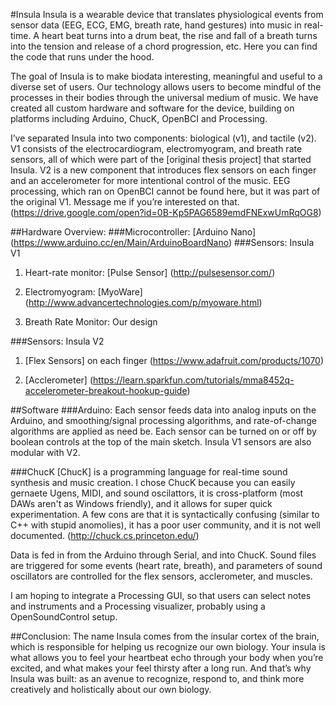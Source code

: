 #Insula 
Insula is a wearable device that translates physiological events from sensor data (EEG, ECG, EMG, breath rate, hand gestures) into music in real-time. A heart beat turns into a drum beat, the rise and fall of a breath turns into the tension and release of a chord progression, etc. Here you can find the code that runs under the hood. 

The goal of Insula is to make biodata interesting, meaningful and useful to a diverse set of users. Our technology allows users to become mindful of the processes in their bodies through the universal medium of music. We have created all custom hardware and software for the device, building on platforms including Arduino, ChucK, OpenBCI and Processing. 

I’ve separated Insula into two components: biological (v1), and tactile (v2). V1 consists of the electrocardiogram, electromyogram, and breath rate sensors, all of which were part of the [original thesis project] that started Insula. V2 is a new component that introduces flex sensors on each finger and an accelerometer for more intentional control of the music. EEG processing, which ran on OpenBCI cannot be found here, but it was part of the original V1. Message me if you’re interested on that. (https://drive.google.com/open?id=0B-Kp5PAG6589emdFNExwUmRqOG8)

##Hardware Overview:
###Microcontroller: [Arduino Nano] (https://www.arduino.cc/en/Main/ArduinoBoardNano)
###Sensors: Insula V1
1. Heart-rate monitor: [Pulse Sensor] (http://pulsesensor.com/)

2. Electromyogram: [MyoWare] (http://www.advancertechnologies.com/p/myoware.html)

3. Breath Rate Monitor: Our design  

###Sensors: Insula V2
1. [Flex Sensors] on each finger (https://www.adafruit.com/products/1070)

2. [Acclerometer] (https://learn.sparkfun.com/tutorials/mma8452q-accelerometer-breakout-hookup-guide)

##Software
###Arduino: 
Each sensor feeds data into analog inputs on the Arduino, and smoothing/signal processing algorithms, and rate-of-change algorithms are applied as need be. Each sensor can be turned on or off by boolean controls at the top of the main sketch. Insula V1 sensors are also modular with V2. 

###ChucK 
[ChucK] is a  programming language for real-time sound synthesis and music creation. I chose ChucK because you can easily gernaete Ugens, MIDI, and sound oscilattors, it is cross-platform (most DAWs aren't as Windows friendly), and it allows for super quick experimentation. A few cons are that it is syntactically confusing (similar to C++ with stupid anomolies), it has a poor user community, and it is not well documented. (http://chuck.cs.princeton.edu/)

Data is fed in from the Arduino through Serial, and into ChucK. Sound files are triggered for some events (heart rate, breath), and parameters of sound oscillators are controlled for the flex sensors, acclerometer, and muscles. 

I am hoping to integrate a Processing GUI, so that users can select notes and instruments and a Processing visualizer, probably using a OpenSoundControl setup. 

##Conclusion: 
The name Insula comes from the insular cortex of the brain, which is responsible for helping us recognize our own biology. Your insula is what allows you to feel your heartbeat echo through your body when you’re excited, and what makes your feel thirsty after a long run. And that’s why Insula was built: as an avenue to recognize, respond to, and think more creatively and holistically about our own biology.
